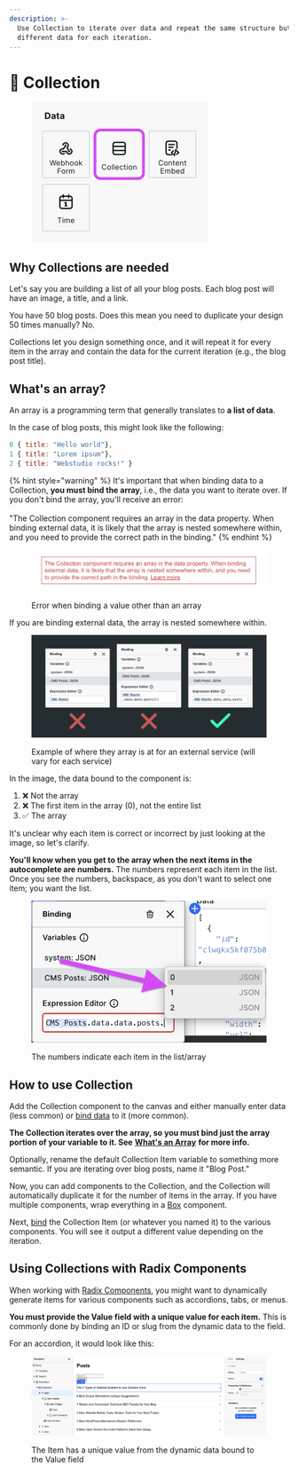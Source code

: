 ```yaml
---
description: >-
  Use Collection to iterate over data and repeat the same structure but with
  different data for each iteration.
---
```


# 💾 Collection

<figure><img src="../../.gitbook/assets/collection-component.png" alt="Collection component" width="317"><figcaption></figcaption></figure>

## Why Collections are needed

Let's say you are building a list of all your blog posts. Each blog post will have an image, a title, and a link.&#x20;

You have 50 blog posts. Does this mean you need to duplicate your design 50 times manually? No.&#x20;

Collections let you design something once, and it will repeat it for every item in the array and contain the data for the current iteration (e.g., the blog post title).

## What's an array?

An array is a programming term that generally translates to **a list of data**.&#x20;

In the case of blog posts, this might look like the following:

```javascript
0 { title: "Hello world"},
1 { title: "Lorem ipsum"},
2 { title: "Webstudio rocks!" }
```

{% hint style="warning" %}
It's important that when binding data to a Collection, **you must bind the array**, i.e., the data you want to iterate over. If you don't bind the array, you'll receive an error:\
\
"The Collection component requires an array in the data property. When binding external data, it is likely that the array is nested somewhere within, and you need to provide the correct path in the binding."
{% endhint %}

<figure><img src="../../.gitbook/assets/collection-error.png" alt="Error when binding a value other than an array"><figcaption><p>Error when binding a value other than an array</p></figcaption></figure>

If you are binding external data, the array is nested somewhere within.

<figure><img src="../../.gitbook/assets/right-and-wrong-way-collections.png" alt="Right and wrong ways to bind data to a collection"><figcaption><p>Example of where they array is at for an external service (will vary for each service)</p></figcaption></figure>

In the image, the data bound to the component is:

1. ❌ Not the array
2. ❌ The first item in the array (0), not the entire list
3. ✅ The array

It's unclear why each item is correct or incorrect by just looking at the image, so let's clarify.

**You'll know when you get to the array when the next items in the autocomplete are numbers.** The numbers represent each item in the list. Once you see the numbers, backspace, as you don't want to select one item; you want the list.

<figure><img src="../../.gitbook/assets/component-array.png" alt="Autocomplete showing array items in Binding"><figcaption><p>The numbers indicate each item in the list/array</p></figcaption></figure>

## How to use Collection

Add the Collection component to the canvas and either manually enter data (less common) or [bind data](../foundations/expression-editor.md#binding) to it (more common).

**The Collection iterates over the array, so you must bind just the array portion of your variable to it. See** [**What's an Array**](collection.md.md#whats-an-array) **for more info.**

Optionally, rename the default Collection Item variable to something more semantic. If you are iterating over blog posts, name it "Blog Post."

Now, you can add components to the Collection, and the Collection will automatically duplicate it for the number of items in the array. If you have multiple components, wrap everything in a [Box](box.md.md) component.

Next, [bind](../foundations/expression-editor.md#binding) the Collection Item (or whatever you named it) to the various components. You will see it output a different value depending on the iteration.

## Using Collections with Radix Components <a href="#using-collections-within-accordions" id="using-collections-within-accordions"></a>

When working with [Radix Components](../radix/), you might want to dynamically generate items for various components such as accordions, tabs, or menus.

**You must provide the Value field with a unique value for each item.** This is commonly done by binding an ID or slug from the dynamic data to the field.

For an accordion, it would look like this:

<figure><img src="../../.gitbook/assets/accordion-collection.png" alt=""><figcaption><p>The Item has a unique value from the dynamic data bound to the Value field</p></figcaption></figure>
